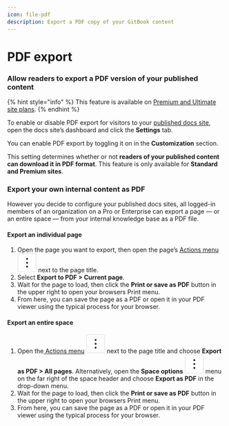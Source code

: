```yaml
---
icon: file-pdf
description: Export a PDF copy of your GitBook content
---
```


# PDF export

### Allow readers to export a PDF version of your published content

{% hint style="info" %}
This feature is available on [Premium and Ultimate site plans](https://www.gitbook.com/pricing).
{% endhint %}

To enable or disable PDF export for visitors to your [published docs site](broken-reference), open the docs site’s dashboard and click the **Settings** tab.&#x20;

You can enable PDF export by toggling it on in the **Customization** section.&#x20;

This setting determines whether or not **readers of your published content can download it in PDF format**. This feature is only available for **Standard and Premium sites**.&#x20;

### Export your own internal content as PDF

However you decide to configure your published docs sites, all logged-in members of an organization on a Pro or Enterprise can export a page — or an entire space — from your internal knowledge base as a PDF file.

#### Export an individual page

1. Open the page you want to export, then open the page’s [Actions menu](../resources/gitbook-ui.md#the-actions-menu) <picture><source srcset="../.gitbook/assets/actions_icon_dark.svg" media="(prefers-color-scheme: dark)"><img src="../.gitbook/assets/actions_icon_light.svg" alt=""></picture> next to the page title.
2. Select **Export to PDF > Current page**.
3. Wait for the page to load, then click the **Print or save as PDF** button in the upper right to open your browsers Print menu.
4. From here, you can save the page as a PDF or open it in your PDF viewer using the typical process for your browser.

#### Export an entire space

1. Open the[ Actions menu](../creating-content/content-structure/) <picture><source srcset="../.gitbook/assets/actions_icon_dark.svg" media="(prefers-color-scheme: dark)"><img src="../.gitbook/assets/actions_icon_light.svg" alt=""></picture> next to the page title and choose **Export as PDF > All pages**. Alternatively, open the **Space options** <picture><source srcset="../.gitbook/assets/actions_icon_dark.svg" media="(prefers-color-scheme: dark)"><img src="../.gitbook/assets/actions_icon_light.svg" alt=""></picture> menu on the far right of the space header and choose **Export as PDF** in the drop-down menu.
2. Wait for the page to load, then click the **Print or save as PDF** button in the upper right to open your browsers Print menu.
3. From here, you can save the page as a PDF or open it in your PDF viewer using the typical process for your browser.
